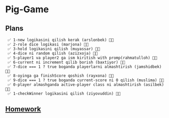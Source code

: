 # Pig-Game

## Plans

     ✅ 1-new logikasini qilish kerak (arslonbek) 👍🏻
     ✅ 2-role dice logikasi (marjona) 👍🏻
     ✅ 3-hold logikasini qilish (muyassar) 👍🏻
     ✅ 4-dice ni random qilish (azizxoja) 👍🏻
     ✅ 5-player1 va player2 ga ism kiritish with promp(rahmatulloh) 👍🏻
     ✅ 6-current ni increment qilib borish (baxtiyor) 👍🏻
     ✅ 7-dice === 1 ? true boganda playerlarni almashtirish (jamshidbek) 👍🏻
     ✅ 8-oyinga ga finishScore qoshish (rayxona) 👍🏻
     ✅ 9-dice === 1 ? true boganda current-score ni 0 qilish (muslima) 👍🏻
     ✅ 0-player almashganda active-player class ni almashtirish (asilbek) 👍🏻
     ✅ 1-checkWinner logikasini qilish (ziyovuddin) 👍🏻

## [Homework](https://www.quizbeez.com/brain-games/memory)
